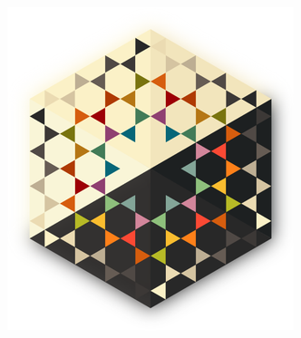 
<p align="center">
  <p><img src="https://raw.githubusercontent.com/dawikur/base16-gruvbox-scheme/master/samples.png" /></p>
</p>
